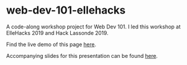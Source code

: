 # web-dev-101-ellehacks

A code-along workshop project for Web Dev 101. I led this workshop at ElleHacks 2019 and Hack Lassonde 2019.

Find the live demo of this page [here](connordear.ca/web-dev-101-ellehacks).

Accompanying slides for this presentation can be found [here](https://docs.google.com/presentation/d/1wv2ENPxd7kNTdUyHZzYyDKL-9XwGPJkrM_53aFm7fJE/edit?usp=sharing).
